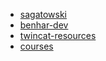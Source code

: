 - [sagatowski](https://github.com/sagatowski)
- [benhar-dev](https://github.com/benhar-dev)
- [twincat-resources](https://github.com/benhar-dev/twincat-resources)
- [courses](https://beckhoff-au.teachable.com/courses)
